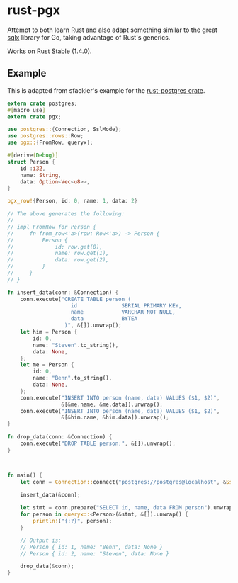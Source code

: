 # rust-pgx

Attempt to both learn Rust and also adapt something similar to the 
great [sqlx](https://github.com/jmoiron/sqlx) library for Go, taking advantage of Rust's generics.

Works on Rust Stable (1.4.0).

## Example

This is adapted from sfackler's example for the [rust-postgres crate](https://github.com/sfackler/rust-postgres).

```rust
extern crate postgres;
#[macro_use]
extern crate pgx;

use postgres::{Connection, SslMode};
use postgres::rows::Row;
use pgx::{FromRow, queryx};

#[derive(Debug)]
struct Person {
    id :i32,
    name: String,
    data: Option<Vec<u8>>,
}

pgx_row!{Person, id: 0, name: 1, data: 2}

// The above generates the following:
// 
// impl FromRow for Person {
//     fn from_row<'a>(row: Row<'a>) -> Person {
//         Person {
//             id: row.get(0),
//             name: row.get(1),
//             data: row.get(2),
//         }
//     }
// }

fn insert_data(conn: &Connection) {
    conn.execute("CREATE TABLE person (
                    id              SERIAL PRIMARY KEY,
                    name            VARCHAR NOT NULL,
                    data            BYTEA
                  )", &[]).unwrap();
    let him = Person {
        id: 0,
        name: "Steven".to_string(),
        data: None,
    };
    let me = Person {
        id: 0,
        name: "Benn".to_string(),
        data: None,
    };
    conn.execute("INSERT INTO person (name, data) VALUES ($1, $2)",
                 &[&me.name, &me.data]).unwrap();
    conn.execute("INSERT INTO person (name, data) VALUES ($1, $2)",
                 &[&him.name, &him.data]).unwrap();
}

fn drop_data(conn: &Connection) {
    conn.execute("DROP TABLE person;", &[]).unwrap();
}



fn main() {
    let conn = Connection::connect("postgres://postgres@localhost", &SslMode::None).unwrap();
    
    insert_data(&conn);

    let stmt = conn.prepare("SELECT id, name, data FROM person").unwrap();
    for person in queryx::<Person>(&stmt, &[]).unwrap() {
        println!("{:?}", person);
    }

    // Output is:
    // Person { id: 1, name: "Benn", data: None }
	// Person { id: 2, name: "Steven", data: None }

    drop_data(&conn);
}
```
